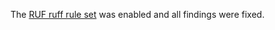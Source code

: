 The [RUF ruff rule set](https://docs.astral.sh/ruff/rules/#ruff-specific-rules-ruf) was enabled and all findings were fixed.
